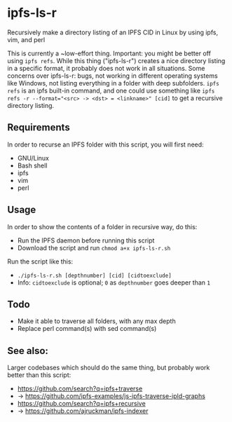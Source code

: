 # ipfs-ls-r
Recursively make a directory listing of an IPFS CID in Linux by using ipfs, vim, and perl

This is currently a ~low-effort thing. Important: you might be better off using `ipfs refs`. While this thing ("ipfs-ls-r") creates a nice directory listing in a specific format, it probably does not work in all situations. Some concerns over ipfs-ls-r: bugs, not working in different operating systems like Windows, not listing everything in a folder with deep subfolders. `ipfs refs` is an ipfs built-in command, and one could use something like `ipfs refs -r --format="<src> -> <dst> = <linkname>" [cid]` to get a recursive directory listing.

## Requirements
In order to recurse an IPFS folder with this script, you will first need:
- GNU/Linux
- Bash shell
- ipfs
- vim
- perl

## Usage
In order to show the contents of a folder in recursive way, do this:
- Run the IPFS daemon before running this script
- Download the script and run `chmod a+x ipfs-ls-r.sh`

Run the script like this:
- `./ipfs-ls-r.sh [depthnumber] [cid] [cidtoexclude]`
- Info: `cidtoexclude` is optional; `0` as `depthnumber` goes deeper than `1`

## Todo
- Make it able to traverse all folders, with any max depth
- Replace perl command(s) with sed command(s)

## See also:
Larger codebases which should do the same thing, but probably work better than this script:
- https://github.com/search?q=ipfs+traverse
- -> https://github.com/ipfs-examples/js-ipfs-traverse-ipld-graphs
- https://github.com/search?q=ipfs+recursive
- -> https://github.com/ajruckman/ipfs-indexer

